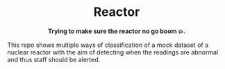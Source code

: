 <h1 align="center">Reactor</h1>
<p align="center">
    <strong>Trying to make sure the reactor no go boom 💥.</strong>
</p>

This repo shows multiple ways of classification of a mock dataset of a nuclear
reactor with the aim of detecting when the readings are abnormal and thus staff
should be alerted.
